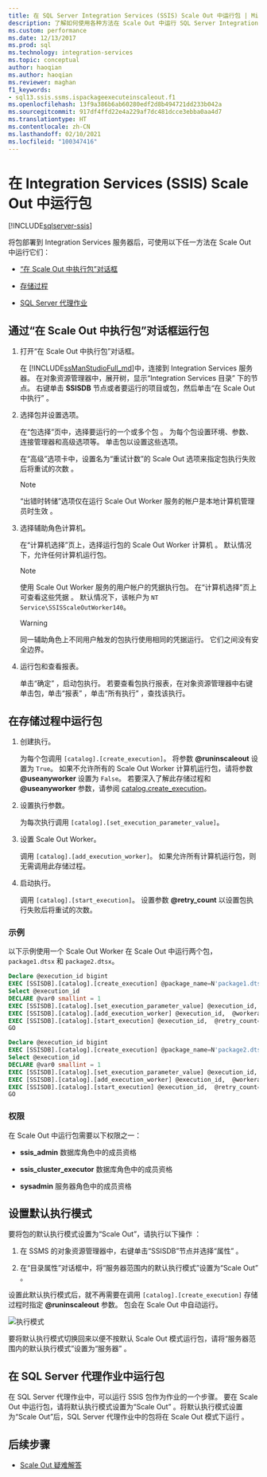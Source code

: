 ```yaml
---
title: 在 SQL Server Integration Services (SSIS) Scale Out 中运行包 | Microsoft Docs
description: 了解如何使用各种方法在 Scale Out 中运行 SQL Server Integration Services (SSIS) 包。
ms.custom: performance
ms.date: 12/13/2017
ms.prod: sql
ms.technology: integration-services
ms.topic: conceptual
author: haoqian
ms.author: haoqian
ms.reviewer: maghan
f1_keywords:
- sql13.ssis.ssms.ispackageexecuteinscaleout.f1
ms.openlocfilehash: 13f9a386b6ab60280edf2d8b494721dd233b042a
ms.sourcegitcommit: 917df4ffd22e4a229af7dc481dcce3ebba0aa4d7
ms.translationtype: HT
ms.contentlocale: zh-CN
ms.lasthandoff: 02/10/2021
ms.locfileid: "100347416"
---
```

# <a name="run-packages-in-integration-services-ssis-scale-out"></a>在 Integration Services (SSIS) Scale Out 中运行包

[!INCLUDE[sqlserver-ssis](../../includes/applies-to-version/sqlserver-ssis.md)]


将包部署到 Integration Services 服务器后，可使用以下任一方法在 Scale Out 中运行它们：

-   [“在 Scale Out 中执行包”对话框](#scale_out_dialog)

-   [存储过程](#stored_proc)

-   [SQL Server 代理作业](#sql_agent)

## <a name="run-packages-with-the-execute-package-in-scale-out-dialog-box"></a><a name="scale_out_dialog"></a>通过“在 Scale Out 中执行包”对话框运行包

1. 打开“在 Scale Out 中执行包”对话框。

    在 [!INCLUDE[ssManStudioFull_md](../../includes/ssmanstudiofull-md.md)]中，连接到 Integration Services 服务器。 在对象资源管理器中，展开树，显示“Integration Services 目录”  下的节点。 右键单击 **SSISDB** 节点或者要运行的项目或包，然后单击“在 Scale Out 中执行”  。

2. 选择包并设置选项。

    在“包选择”页中，选择要运行的一个或多个包  。 为每个包设置环境、参数、连接管理器和高级选项等。 单击包以设置这些选项。
    
    在“高级”选项卡中，设置名为“重试计数”的 Scale Out 选项来指定包执行失败后将重试的次数   。

    > [!NOTE]
    > “出错时转储”选项仅在运行 Scale Out Worker 服务的帐户是本地计算机管理员时生效  。

3. 选择辅助角色计算机。

    在“计算机选择”页上，选择运行包的 Scale Out Worker 计算机  。 默认情况下，允许任何计算机运行包。 

   > [!NOTE] 
   > 使用 Scale Out Worker 服务的用户帐户的凭据执行包。 在“计算机选择”页上可查看这些凭据  。 默认情况下，该帐户为 `NT Service\SSISScaleOutWorker140`。

   > [!WARNING]
   > 同一辅助角色上不同用户触发的包执行使用相同的凭据运行。 它们之间没有安全边界。 

4. 运行包和查看报表。

    单击“确定”  ，启动包执行。 若要查看包执行报表，在对象资源管理器中右键单击包，单击“报表”  ，单击“所有执行”  ，查找该执行。
    
## <a name="run-packages-with-stored-procedures"></a><a name="stored_proc"></a>在存储过程中运行包

1.  创建执行。

    为每个包调用 `[catalog].[create_execution]`。 将参数 **\@runinscaleout** 设置为 `True`。 如果不允许所有的 Scale Out Worker 计算机运行包，请将参数 **\@useanyworker** 设置为 `False`。 若要深入了解此存储过程和 **\@useanyworker** 参数，请参阅 [catalog.create_execution](../system-stored-procedures/catalog-create-execution-ssisdb-database.md)。 

2. 设置执行参数。

    为每次执行调用 `[catalog].[set_execution_parameter_value]`。

3. 设置 Scale Out Worker。

    调用 `[catalog].[add_execution_worker]`。 如果允许所有计算机运行包，则无需调用此存储过程。 

4. 启动执行。

    调用 `[catalog].[start_execution]`。 设置参数 **\@retry_count** 以设置包执行失败后将重试的次数。
    
### <a name="example"></a>示例
以下示例使用一个 Scale Out Worker 在 Scale Out 中运行两个包，`package1.dtsx` 和 `package2.dtsx`。  

```sql
Declare @execution_id bigint
EXEC [SSISDB].[catalog].[create_execution] @package_name=N'package1.dtsx', @execution_id=@execution_id OUTPUT, @folder_name=N'folder1', @project_name=N'project1', @use32bitruntime=False, @reference_id=Null, @useanyworker=False, @runinscaleout=True
Select @execution_id
DECLARE @var0 smallint = 1
EXEC [SSISDB].[catalog].[set_execution_parameter_value] @execution_id,  @object_type=50, @parameter_name=N'LOGGING_LEVEL', @parameter_value=@var0
EXEC [SSISDB].[catalog].[add_execution_worker] @execution_id,  @workeragent_id=N'64c020e2-f819-4c2d-a22f-efb31a91e70a'
EXEC [SSISDB].[catalog].[start_execution] @execution_id,  @retry_count=0
GO

Declare @execution_id bigint
EXEC [SSISDB].[catalog].[create_execution] @package_name=N'package2.dtsx', @execution_id=@execution_id OUTPUT, @folder_name=N'folder2', @project_name=N'project2', @use32bitruntime=False, @reference_id=Null, @useanyworker=False, @runinscaleout=True
Select @execution_id
DECLARE @var0 smallint = 1
EXEC [SSISDB].[catalog].[set_execution_parameter_value] @execution_id,  @object_type=50, @parameter_name=N'LOGGING_LEVEL', @parameter_value=@var0
EXEC [SSISDB].[catalog].[add_execution_worker] @execution_id,  @workeragent_id=N'64c020e2-f819-4c2d-a22f-efb31a91e70a'
EXEC [SSISDB].[catalog].[start_execution] @execution_id,  @retry_count=0
GO
```

### <a name="permissions"></a>权限
在 Scale Out 中运行包需要以下权限之一：

-   **ssis_admin** 数据库角色中的成员资格  

-   **ssis_cluster_executor** 数据库角色中的成员资格  
  
-   **sysadmin** 服务器角色中的成员资格  

## <a name="set-default-execution-mode"></a>设置默认执行模式
要将包的默认执行模式设置为“Scale Out”，请执行以下操作  ：

1.  在 SSMS 的对象资源管理器中，右键单击“SSISDB”节点并选择“属性”   。

2.  在“目录属性”对话框中，将“服务器范围内的默认执行模式”设置为“Scale Out”    。

设置此默认执行模式后，就不再需要在调用 `[catalog].[create_execution]` 存储过程时指定 **\@runinscaleout** 参数。 包会在 Scale Out 中自动运行。 

![执行模式](media/exe-mode.PNG)

要将默认执行模式切换回来以便不按默认 Scale Out 模式运行包，请将“服务器范围内的默认执行模式”设置为“服务器”   。

## <a name="run-package-in-sql-server-agent-job"></a><a name="sql_agent"></a>在 SQL Server 代理作业中运行包
在 SQL Server 代理作业中，可以运行 SSIS 包作为作业的一个步骤。 要在 Scale Out 中运行包，请将默认执行模式设置为“Scale Out”  。将默认执行模式设置为“Scale Out”后，SQL Server 代理作业中的包将在 Scale Out 模式下运行  。

## <a name="next-steps"></a>后续步骤
-   [Scale Out 疑难解答](troubleshooting-scale-out.md)
